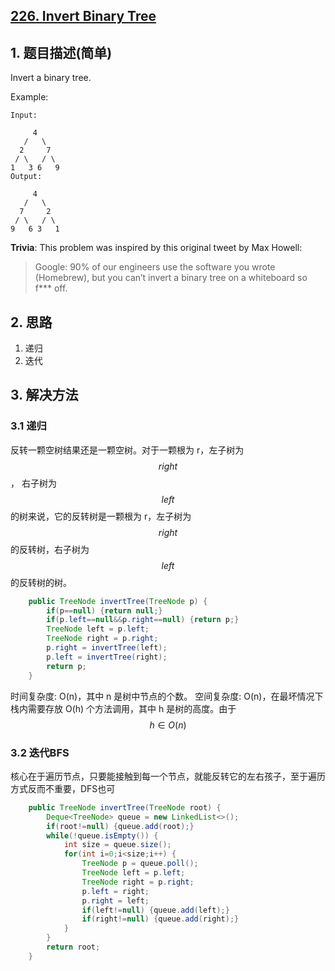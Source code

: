 ## [226. Invert Binary Tree](https://leetcode-cn.com/problems/invert-binary-tree/)

## 1. 题目描述(简单)

Invert a binary tree.

Example:
```
Input:

     4
   /   \
  2     7
 / \   / \
1   3 6   9
Output:

     4
   /   \
  7     2
 / \   / \
9   6 3   1
```
**Trivia**:
This problem was inspired by this original tweet by Max Howell:

> Google: 90% of our engineers use the software you wrote (Homebrew), but you can’t invert a binary tree on a whiteboard so f*** off.


## 2. 思路

1. 递归
2. 迭代
## 3. 解决方法

### 3.1 递归
反转一颗空树结果还是一颗空树。对于一颗根为 r，左子树为 $${right}$$， 右子树为 $${left}$$ 的树来说，它的反转树是一颗根为 r，左子树为 $${right}$$ 的反转树，右子树为 $${left}$$ 的反转树的树。

```java
    public TreeNode invertTree(TreeNode p) {
        if(p==null) {return null;}
        if(p.left==null&&p.right==null) {return p;}
        TreeNode left = p.left;
        TreeNode right = p.right;
        p.right = invertTree(left);
        p.left = invertTree(right);
        return p;
    }
```
时间复杂度: O(n)，其中 n 是树中节点的个数。
空间复杂度: O(n)，在最坏情况下栈内需要存放 O(h) 个方法调用，其中 h 是树的高度。由于 $$h\in O(n)$$

### 3.2 迭代BFS
核心在于遍历节点，只要能接触到每一个节点，就能反转它的左右孩子，至于遍历方式反而不重要，DFS也可

```java
    public TreeNode invertTree(TreeNode root) {
    	Deque<TreeNode> queue = new LinkedList<>();
    	if(root!=null) {queue.add(root);}
    	while(!queue.isEmpty()) {
    		int size = queue.size();
    		for(int i=0;i<size;i++) {
    			TreeNode p = queue.poll();
    			TreeNode left = p.left;
    			TreeNode right = p.right;
    			p.left = right;
    			p.right = left;
    			if(left!=null) {queue.add(left);}
    			if(right!=null) {queue.add(right);}
    		}
    	}
        return root;
    }
```



